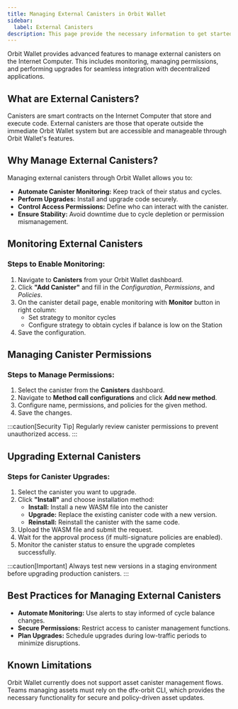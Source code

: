 ```yaml
---
title: Managing External Canisters in Orbit Wallet
sidebar:
  label: External Canisters
description: This page provide the necessary information to get started with Orbit.
---
```


Orbit Wallet provides advanced features to manage external canisters on the Internet Computer. This includes monitoring, managing permissions, and performing upgrades for seamless integration with decentralized applications.

## **What are External Canisters?**

Canisters are smart contracts on the Internet Computer that store and execute code. External canisters are those that operate outside the immediate Orbit Wallet system but are accessible and manageable through Orbit Wallet's features.

## **Why Manage External Canisters?**

Managing external canisters through Orbit Wallet allows you to:

- **Automate Canister Monitoring:** Keep track of their status and cycles.
- **Perform Upgrades:** Install and upgrade code securely.
- **Control Access Permissions:** Define who can interact with the canister.
- **Ensure Stability:** Avoid downtime due to cycle depletion or permission mismanagement.

## **Monitoring External Canisters**

### **Steps to Enable Monitoring:**

1. Navigate to **Canisters** from your Orbit Wallet dashboard.
2. Click **"Add Canister"** and fill in the _Configuration_, _Permissions_, and _Policies_.
3. On the canister detail page, enable monitoring with **Monitor** button in right column:
   - Set strategy to monitor cycles
   - Configure strategy to obtain cycles if balance is low on the Station
4. Save the configuration.

## **Managing Canister Permissions**

### **Steps to Manage Permissions:**

1. Select the canister from the **Canisters** dashboard.
2. Navigate to **Method call configurations** and click **Add new method**.
3. Configure name, permissions, and policies for the given method.
4. Save the changes.

:::caution[Security Tip]
Regularly review canister permissions to prevent unauthorized access.
:::

## **Upgrading External Canisters**

### **Steps for Canister Upgrades:**

1. Select the canister you want to upgrade.
2. Click **"Install"** and choose installation method:
   - **Install:** Install a new WASM file into the canister
   - **Upgrade:** Replace the existing canister code with a new version.
   - **Reinstall:** Reinstall the canister with the same code.
3. Upload the WASM file and submit the request.
4. Wait for the approval process (if multi-signature policies are enabled).
5. Monitor the canister status to ensure the upgrade completes successfully.

:::caution[Important]
Always test new versions in a staging environment before upgrading production canisters.
:::

## **Best Practices for Managing External Canisters**

- **Automate Monitoring:** Use alerts to stay informed of cycle balance changes.
- **Secure Permissions:** Restrict access to canister management functions.
- **Plan Upgrades:** Schedule upgrades during low-traffic periods to minimize disruptions.

## **Known Limitations**

Orbit Wallet currently does not support asset canister management flows. Teams managing assets must rely on the dfx-orbit CLI, which provides the necessary functionality for secure and policy-driven asset updates.
